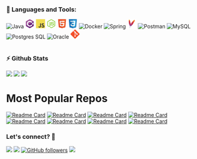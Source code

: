 ### 🚀 Languages and Tools:</summary>

<p align="left">
<img height="25" src="https://www.vectorlogo.zone/logos/java/java-icon.svg" title="Java" alt="Java" /></code>
<img height="25" src="https://raw.githubusercontent.com/devicons/devicon/master/icons/csharp/csharp-original.svg" title="C#" alt="C#" /></code>
<img width="25" height="25" src="https://raw.githubusercontent.com/devicons/devicon/master/icons/javascript/javascript-original.svg" title="JavaScript" alt="JavaScript" /> </code>
<img width="25" height="25" src="https://raw.githubusercontent.com/devicons/devicon/master/icons/nodejs/nodejs-original.svg" title="Node JS" alt="Node JS"/></code>
<img width="25" height="25" src="https://raw.githubusercontent.com/devicons/devicon/master/icons/html5/html5-original.svg" title="HTML" alt="HTML" />
<img width="25" height="25" src="https://raw.githubusercontent.com/devicons/devicon/master/icons/css3/css3-original.svg" title="CSS" alt="CSS" /> </code>
<img height="25" src="https://raw.githubusercontent.com/leandrocgsi/leandrocgsi/2331dded51784b78b8b66fd83037b2f2e28943e3/svg_logos/docker_logo.svg" title="Docker" alt="Docker" />
<img width="25" height="25" src="https://www.vectorlogo.zone/logos/springio/springio-icon.svg" title="Spring" alt="Spring" /></code>
<img width="25" height="25" src="https://raw.githubusercontent.com/vscode-icons/vscode-icons/master/icons/file_type_maven.svg" title="Apache Maven" alt="Apache Maven" /></code>
<img width="25" height="25" src="https://www.vectorlogo.zone/logos/getpostman/getpostman-icon.svg" title="Postman" alt="Postman" /></code>
<img width="25" height="25" src="https://www.vectorlogo.zone/logos/mysql/mysql-icon.svg" title="MySQL" alt="MySQL"/></code>
<img width="25" height="25" src="https://www.vectorlogo.zone/logos/postgresql/postgresql-icon.svg" title="Postgres SQL" alt="Postgres SQL"/></code>
<img width="25" height="25" src="https://www.vectorlogo.zone/logos/oracle/oracle-icon.svg" title="Oracle" alt="Oracle"/></code>
<img height="25" src="https://raw.githubusercontent.com/devicons/devicon/master/icons/git/git-original.svg" title="GIT" alt="GIT">

</p>

#

### ⚡ Github Stats</b></summary>
[comment]: ![Metrics](https://metrics.lecoq.io/xrkmed?template=classic&isocalendar=1&base=header%2C%20activity%2C%20community%2C%20repositories%2C%20metadata&base.indepth=false&base.hireable=false&base.skip=false&isocalendar=false&isocalendar.duration=half-year&config.timezone=America%2FSao_Paulo)

<div align="left">
<img height="180em" src="https://github-readme-stats.vercel.app/api/top-langs/?username=xrkmed&show_icons=true&hide_border=true&layout=compact&langs_count=8&theme=default"/>	
<img height="180em" src="https://github-readme-stats.vercel.app/api?username=xrkmed&show_icons=true&hide_border=true&count_private=true&include_all_commits=true&theme=default" />
<img height="180em" src="https://github-readme-streak-stats.herokuapp.com/?user=xrkmed&show_icons=true&hide_border=true&count_private=true&include_all_commits=true&theme=default" />
</div>

[comment]: ![Metrics](https://metrics.lecoq.io/xrkmed?template=classic&isocalendar=1&languages=1&lines=1&base=header%2C%20activity%2C%20community%2C%20repositories%2C%20metadata&base.indepth=false&base.hireable=false&base.skip=false&isocalendar=false&isocalendar.duration=full-year&languages=false&languages.limit=8&languages.threshold=0%25&languages.other=false&languages.colors=github&languages.sections=most-used&languages.indepth=false&languages.analysis.timeout=15&languages.analysis.timeout.repositories=7.5&languages.categories=markup%2C%20programming&languages.recent.categories=markup%2C%20programming&languages.recent.load=300&languages.recent.days=14&lines=false&lines.sections=base&lines.repositories.limit=4&lines.history.limit=1&config.timezone=America%2FSao_Paulo)

# Most Popular Repos

[![Readme Card](https://github-readme-stats.vercel.app/api/pin/?username=xrkmed&repo=Unisul_EmprestimoDeFerramentasApp)](https://github.com/xrkmed/Unisul_EmprestimoDeFerramentasApp)
[![Readme Card](https://github-readme-stats.vercel.app/api/pin/?username=xrkmed&repo=nodejs-discordbot)](https://github.com/xrkmed/nodejs-discordbot)
[![Readme Card](https://github-readme-stats.vercel.app/api/pin/?username=xrkmed&repo=BatePapoSistema-Java)](https://github.com/xrkmed/BatePapoSistema-Java)
[![Readme Card](https://github-readme-stats.vercel.app/api/pin/?username=xrkmed&repo=BatePapoCliente-Java)](https://github.com/xrkmed/BatePapoCliente-Java)
[![Readme Card](https://github-readme-stats.vercel.app/api/pin/?username=xrkmed&repo=SpringbootWalletAPI)](https://github.com/xrkmed/SpringbootWalletAPI)
[![Readme Card](https://github-readme-stats.vercel.app/api/pin/?username=xrkmed&repo=rest-with-springboot-and-java)](https://github.com/xrkmed/rest-with-springboot-and-java)
[![Readme Card](https://github-readme-stats.vercel.app/api/pin/?username=xrkmed&repo=SemaforosSystem-JAVA)](https://github.com/xrkmed/SemaforosSystem-JAVA)
[![Readme Card](https://github-readme-stats.vercel.app/api/pin/?username=xrkmed&repo=RestAPI_ControleAcesso)](https://github.com/xrkmed/RestAPI_ControleAcesso)

### Let's connect? 🤝

<p align="left">

<a href="https://linkedin.com/in/xrkmed/"><img src="https://img.shields.io/badge/-LinkedIn-0077B5?style=flat&logo=Linkedin&logoColor=white"/></a>
<a href="https://www.xrkmed.com"><img src="https://img.shields.io/badge/Wordpress-21759B?style=flat&logo=wordpress&label=Xrkmed&logoColor=white"/></a>
[![GitHub followers](https://img.shields.io/github/followers/xrkmed.svg?style=social&label=Follow)](https://github.com/xrkmed?tab=followers)
<a href="https://hub.docker.com/u/xrkmed/"><img src="https://img.shields.io/badge/DockerHub-xrkmed-blue"/></a>

</p>
